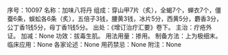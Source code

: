 序号：10097
名称：加味八将丹
组成：穿山甲7片（炙），全蝎7个，蝉衣7个，僵蚕6条，蜈蚣各6条（炙），五倍子3钱，腰黄3钱，冰片5分，西黄5分，麝香3分，公丁香1钱5分，母丁香1钱5分。
出处：《增订治疔汇要》卷下。
主治：疔疮外证。
加减：None
功效：拔毒生肌。
用法用量：掺用。
制备方法：上为极细末。
临床应用：None
各家论述：None
用药禁忌：None
附注：None
